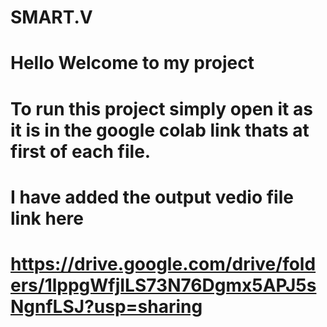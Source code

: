# SMART.V
# Hello Welcome to my project
# To run this project simply open it as it is in the google colab link thats at first of each file.
# I have added the output vedio file link here
# https://drive.google.com/drive/folders/1lppgWfjILS73N76Dgmx5APJ5sNgnfLSJ?usp=sharing
